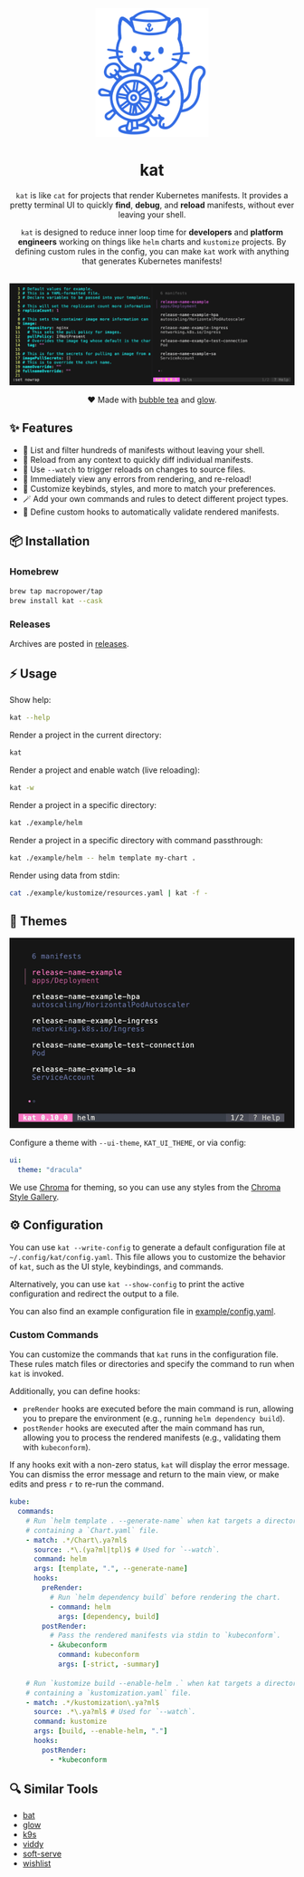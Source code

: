 <p align="center">
  <a href="#"><img src="docs/assets/logo.svg" width="200px"></a>
  <h1 align="center">kat</h1>
</p>

<p align="center">
  <code>kat</code> is like <code>cat</code> for projects that render Kubernetes manifests. It provides a pretty terminal UI to quickly <b>find</b>, <b>debug</b>, and <b>reload</b> manifests, without ever leaving your shell.
</p>

<p align="center">
  <code>kat</code> is designed to reduce inner loop time for <b>developers</b> and <b>platform engineers</b> working on things like <code>helm</code> charts and <code>kustomize</code> projects. By defining custom rules in the config, you can make <code>kat</code> work with anything that generates Kubernetes manifests!
</p>

<p align="center">
  <br>
  <img src="./docs/assets/demo.gif">
</p>

<p align="center">
  ❤️ Made with <a href="https://github.com/charmbracelet/bubbletea">bubble tea</a> and <a href="https://github.com/charmbracelet/glow">glow</a>.
</p>

## ✨ Features

- 🚀 List and filter hundreds of manifests without leaving your shell.
- 🔄 Reload from any context to quickly diff individual manifests.
- 👀 Use `--watch` to trigger reloads on changes to source files.
- 🐛 Immediately view any errors from rendering, and re-reload!
- 🎨 Customize keybinds, styles, and more to match your preferences.
- 🪄 Add your own commands and rules to detect different project types.
- 🚨 Define custom hooks to automatically validate rendered manifests.

## 📦 Installation

### Homebrew

```sh
brew tap macropower/tap
brew install kat --cask
```

### Releases

Archives are posted in [releases](https://github.com/MacroPower/kat/releases).

## ⚡️ Usage

Show help:

```sh
kat --help
```

Render a project in the current directory:

```sh
kat
```

Render a project and enable watch (live reloading):

```sh
kat -w
```

Render a project in a specific directory:

```sh
kat ./example/helm
```

Render a project in a specific directory with command passthrough:

```sh
kat ./example/helm -- helm template my-chart .
```

Render using data from stdin:

```sh
cat ./example/kustomize/resources.yaml | kat -f -
```

## 🌈 Themes

![Themes](./docs/assets/themes.gif)

Configure a theme with `--ui-theme`, `KAT_UI_THEME`, or via config:

```yaml
ui:
  theme: "dracula"
```

We use [Chroma](https://github.com/alecthomas/chroma/) for theming, so you can use any styles from the [Chroma Style Gallery](https://xyproto.github.io/splash/docs/).

## ⚙️ Configuration

You can use `kat --write-config` to generate a default configuration file at `~/.config/kat/config.yaml`. This file allows you to customize the behavior of `kat`, such as the UI style, keybindings, and commands.

Alternatively, you can use `kat --show-config` to print the active configuration and redirect the output to a file.

You can also find an example configuration file in [example/config.yaml](example/config.yaml).

### Custom Commands

You can customize the commands that `kat` runs in the configuration file. These rules match files or directories and specify the command to run when `kat` is invoked.

Additionally, you can define hooks:

- `preRender` hooks are executed before the main command is run, allowing you to prepare the environment (e.g., running `helm dependency build`).
- `postRender` hooks are executed after the main command has run, allowing you to process the rendered manifests (e.g., validating them with `kubeconform`).

If any hooks exit with a non-zero status, `kat` will display the error message. You can dismiss the error message and return to the main view, or make edits and press `r` to re-run the command.

```yaml
kube:
  commands:
    # Run `helm template . --generate-name` when kat targets a directory
    # containing a `Chart.yaml` file.
    - match: .*/Chart\.ya?ml$
      source: .*\.(ya?ml|tpl)$ # Used for `--watch`.
      command: helm
      args: [template, ".", --generate-name]
      hooks:
        preRender:
          # Run `helm dependency build` before rendering the chart.
          - command: helm
            args: [dependency, build]
        postRender:
          # Pass the rendered manifests via stdin to `kubeconform`.
          - &kubeconform
            command: kubeconform
            args: [-strict, -summary]

    # Run `kustomize build --enable-helm .` when kat targets a directory
    # containing a `kustomization.yaml` file.
    - match: .*/kustomization\.ya?ml$
      source: .*\.ya?ml$ # Used for `--watch`.
      command: kustomize
      args: [build, --enable-helm, "."]
      hooks:
        postRender:
          - *kubeconform
```

## 🔍️ Similar Tools

- [bat](https://github.com/sharkdp/bat)
- [glow](https://github.com/charmbracelet/glow)
- [k9s](https://github.com/derailed/k9s)
- [viddy](https://github.com/sachaos/viddy)
- [soft-serve](https://github.com/charmbracelet/soft-serve)
- [wishlist](https://github.com/charmbracelet/wishlist)
